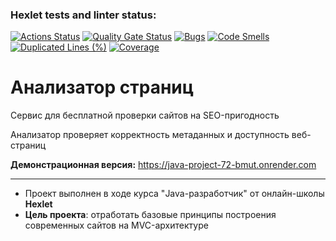 ### Hexlet tests and linter status:
[![Actions Status](https://github.com/prvmjsky/java-project-72/actions/workflows/hexlet-check.yml/badge.svg)](https://github.com/prvmjsky/java-project-72/actions)
[![Quality Gate Status](https://sonarcloud.io/api/project_badges/measure?project=prvmjsky_java-project-72&metric=alert_status)](https://sonarcloud.io/summary/new_code?id=prvmjsky_java-project-72)
[![Bugs](https://sonarcloud.io/api/project_badges/measure?project=prvmjsky_java-project-72&metric=bugs)](https://sonarcloud.io/summary/new_code?id=prvmjsky_java-project-72)
[![Code Smells](https://sonarcloud.io/api/project_badges/measure?project=prvmjsky_java-project-72&metric=code_smells)](https://sonarcloud.io/summary/new_code?id=prvmjsky_java-project-72)
[![Duplicated Lines (%)](https://sonarcloud.io/api/project_badges/measure?project=prvmjsky_java-project-72&metric=duplicated_lines_density)](https://sonarcloud.io/summary/new_code?id=prvmjsky_java-project-72)
[![Coverage](https://sonarcloud.io/api/project_badges/measure?project=prvmjsky_java-project-72&metric=coverage)](https://sonarcloud.io/summary/new_code?id=prvmjsky_java-project-72)

# Анализатор страниц
Сервис для бесплатной проверки сайтов на SEO-пригодность

Анализатор проверяет корректность метаданных и доступность веб-страниц

**Демонстрационная версия:** https://java-project-72-bmut.onrender.com

---
* Проект выполнен в ходе курса "Java-разработчик" от онлайн-школы **Hexlet**
* **Цель проекта**: отработать базовые принципы построения современных сайтов на MVC-архитектуре

